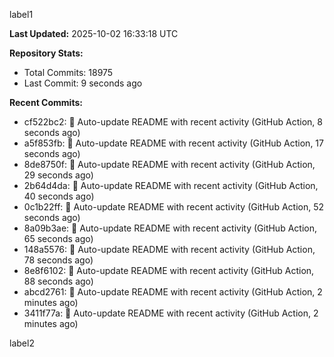 
label1 
<!-- ACTIVITY_START -->
**Last Updated:** 2025-10-02 16:33:18 UTC

**Repository Stats:**
- Total Commits: 18975
- Last Commit: 9 seconds ago

**Recent Commits:**
- cf522bc2: 🤖 Auto-update README with recent activity (GitHub Action, 8 seconds ago)
- a5f853fb: 🤖 Auto-update README with recent activity (GitHub Action, 17 seconds ago)
- 8de8750f: 🤖 Auto-update README with recent activity (GitHub Action, 29 seconds ago)
- 2b64d4da: 🤖 Auto-update README with recent activity (GitHub Action, 40 seconds ago)
- 0c1b22ff: 🤖 Auto-update README with recent activity (GitHub Action, 52 seconds ago)
- 8a09b3ae: 🤖 Auto-update README with recent activity (GitHub Action, 65 seconds ago)
- 148a5576: 🤖 Auto-update README with recent activity (GitHub Action, 78 seconds ago)
- 8e8f6102: 🤖 Auto-update README with recent activity (GitHub Action, 88 seconds ago)
- abcd2761: 🤖 Auto-update README with recent activity (GitHub Action, 2 minutes ago)
- 3411f77a: 🤖 Auto-update README with recent activity (GitHub Action, 2 minutes ago)
<!-- ACTIVITY_END -->

label2

